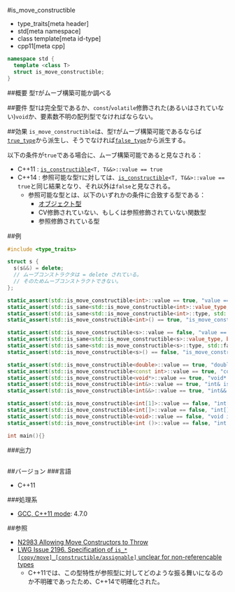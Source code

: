 #is_move_constructible
* type_traits[meta header]
* std[meta namespace]
* class template[meta id-type]
* cpp11[meta cpp]

```cpp
namespace std {
  template <class T>
  struct is_move_constructible;
}
```

##概要
型`T`がムーブ構築可能か調べる


##要件
型`T`は完全型であるか、`const`/`volatile`修飾された(あるいはされていない)`void`か、要素数不明の配列型でなければならない。


##効果
`is_move_constructible`は、型`T`がムーブ構築可能であるならば[`true_type`](integral_constant-true_type-false_type.md)から派生し、そうでなければ[`false_type`](integral_constant-true_type-false_type.md)から派生する。 

以下の条件が`true`である場合に、ムーブ構築可能であると見なされる：

- C++11 : [`is_constructible`](is_constructible.md)`<T, T&&>::value == true`
- C++14 : 参照可能な型`T`に対しては、[`is_constructible`](is_constructible.md)`<T, T&&>::value == true`と同じ結果となり、それ以外は`false`と見なされる。
    - 参照可能な型とは、以下のいずれかの条件に合致する型である：
        - [オブジェクト型](is_object.md)
        - CV修飾されていない、もしくは参照修飾されていない関数型
        - 参照修飾されている型

##例
```cpp
#include <type_traits>

struct s {
  s(s&&) = delete;
  // ムーブコンストラクタは = delete されている。
  // そのためムーブコンストラクトできない。
};

static_assert(std::is_move_constructible<int>::value == true, "value == true, int is move constructible");
static_assert(std::is_same<std::is_move_constructible<int>::value_type, bool>::value, "value_type == bool");
static_assert(std::is_same<std::is_move_constructible<int>::type, std::true_type>::value, "type == true_type");
static_assert(std::is_move_constructible<int>() == true, "is_move_constructible<int>() == true");

static_assert(std::is_move_constructible<s>::value == false, "value == false, s is not move constructible");
static_assert(std::is_same<std::is_move_constructible<s>::value_type, bool>::value, "value_type == bool");
static_assert(std::is_same<std::is_move_constructible<s>::type, std::false_type>::value, "type == false_type");
static_assert(std::is_move_constructible<s>() == false, "is_move_constructible<s>() == false");

static_assert(std::is_move_constructible<double>::value == true, "double is move constructible");
static_assert(std::is_move_constructible<const int>::value == true, "const int is move constructible");
static_assert(std::is_move_constructible<void*>::value == true, "void* is move constructible");
static_assert(std::is_move_constructible<int&>::value == true, "int& is move constructible");
static_assert(std::is_move_constructible<int&&>::value == true, "int&& is move constructible");

static_assert(std::is_move_constructible<int[1]>::value == false, "int[1] is not move constructible");
static_assert(std::is_move_constructible<int[]>::value == false, "int[] is not move constructible");
static_assert(std::is_move_constructible<void>::value == false, "void is not move constructible");
static_assert(std::is_move_constructible<int ()>::value == false, "int () is not move constructible");

int main(){}
```

###出力
```
```

##バージョン
###言語
- C++11

###処理系
- [GCC, C++11 mode](/implementation.md#gcc): 4.7.0


##参照
- [N2983 Allowing Move Constructors to Throw](http://www.open-std.org/jtc1/sc22/wg21/docs/papers/2009/n2983.html)
- [LWG Issue 2196. Specification of `is_*[copy/move]_[constructible/assignable]` unclear for non-referencable types](http://www.open-std.org/jtc1/sc22/wg21/docs/lwg-defects.html#2196)
    - C++11では、この型特性が参照型に対してどのような振る舞いになるのか不明確であったため、C++14で明確化された。

